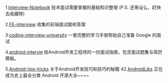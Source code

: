 1.[Interview-Notebook](https://github.com/CyC2018/Interview-Notebook)
技术面试需要掌握的基础知识整理
(P.S. 还等设么，赶快去收藏呀)

2.[FE-interview](https://github.com/qiu-deqing/FE-interview)
收集的前端面试题和答案

3.[coding-interview-university](https://github.com/jwasham/coding-interview-university)
一套完整的学习手册帮助自己准备 Google 的面试

4.[android-intervie](https://github.com/guoxiaoxing/android-interview)
给Android开发工程师的一份面试指南，包含面试题集与简历模板。

5.[Android-tips-tricks](https://github.com/nisrulz/android-tips-tricks)
关于Android开发技巧和技巧的秘籍
42.[AndroidLibs](https://github.com/XXApple/AndroidLibs)
正在成为史上最全分类 Android 开源大全~~~~
